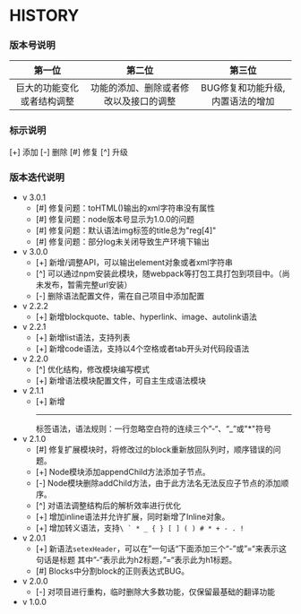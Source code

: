 # HISTORY


### 版本号说明

|         第一位         |              第二位             |            第三位           |
|:---------------------:|:-----------------------------:|:--------------------------:|
| 巨大的功能变化或者结构调整 | 功能的添加、删除或者修改以及接口的调整 | BUG修复和功能升级,内置语法的增加 |


### 标示说明

[+] 添加  [-] 删除  [#] 修复  [^] 升级


### 版本迭代说明

* v 3.0.1
    * [#] 修复问题：toHTML()输出的xml字符串没有属性
    * [#] 修复问题：node版本号显示为1.0.0的问题
    * [#] 修复问题：默认语法img标签的title总为"reg[4]"
    * [#] 修复问题：部分log未关闭导致生产环境下输出
* v 3.0.0
    * [+] 新增/调整API，可以输出element对象或者xml字符串
    * [^] 可以通过npm安装此模块，随webpack等打包工具打包到项目中。（尚未发布，暂需完整url安装）
    * [-] 删除语法配置文件，需在自己项目中添加配置
* v 2.2.2
    * [+] 新增blockquote、table、hyperlink、image、autolink语法
* v 2.2.1
    * [+] 新增list语法，支持列表
    * [+] 新增code语法，支持以4个空格或者tab开头对代码段语法
* v 2.2.0
    * [^] 优化结构，修改模块编写模式
    * [+] 新增语法模块配置文件，可自主生成语法模块
* v 2.1.1
    * [+] 新增<hr/>标签语法，语法规则：一行忽略空白符的连续三个”-“、“\_”或"\*"符号
* v 2.1.0
    * [#] 修复扩展模块时，将修改过的block重新放回队列时，顺序错误的问题。
    * [+] Node模块添加appendChild方法添加子节点。
    * [-] Node模块删除addChild方法，由于此方法名无法反应子节点的添加顺序。
    * [^] 对语法调整结构后的解析效率进行优化
    * [+] 增加inline语法并允许扩展，同时新增了Inline对象。
    * [+] 增加转义语法，支持```\ ` * _ { } [ ] ( ) # * + - . !```
* v 2.0.1
    * [+] 新语法`setexHeader`，可以在”一句话“下面添加三个“-”或”=“来表示这句话是标题
      其中”-“表示此为h2标题，”=“表示此为h1标题。
    * [#] Blocks中分割block的正则表达式BUG。
* v 2.0.0
    * [-] 对项目进行重构，临时删除大多数功能，仅保留最基础的翻译功能
* v 1.0.0
